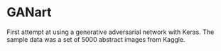 # GANart
First attempt at using a generative adversarial network with Keras. The sample data was a set of 5000 abstract images from Kaggle.
